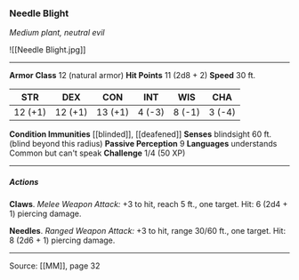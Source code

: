 ### Needle Blight
_Medium plant, neutral evil_

![[Needle Blight.jpg]]




---

**Armor Class** 12 (natural armor)
**Hit Points** 11 (2d8 + 2)
**Speed** 30 ft.

| STR     | DEX     | CON     | INT     | WIS     | CHA     |
|---------|---------|---------|---------|---------|---------|
| 12 (+1) | 12 (+1) | 13 (+1) | 4 (-3) | 8 (-1) | 3 (-4) |

**Condition Immunities** [[blinded]], [[deafened]]
**Senses** blindsight 60 ft. (blind beyond this radius)
**Passive Perception** 9
**Languages** understands Common but can't speak
**Challenge** 1/4 (50 XP)

---

##### Actions
**Claws**. _Melee Weapon Attack:_ +3 to hit, reach 5 ft., one target. Hit: 6 (2d4 + 1) piercing damage.

**Needles**. _Ranged Weapon Attack:_ +3 to hit, range 30/60 ft., one target. Hit: 8 (2d6 + 1) piercing damage.


---

Source: [[MM]], page 32